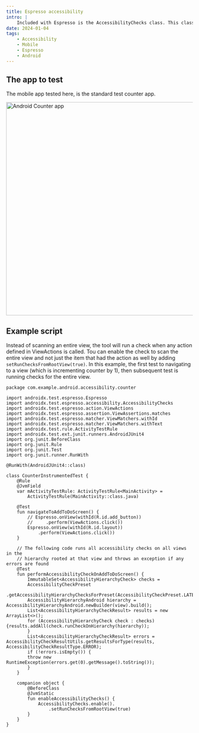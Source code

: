 ```yaml
---
title: Espresso accessibility
intro: |
    Included with Espresso is the AccessibilityChecks class. This class uses the Accessibility Test Framework that is used throughout all of Android products.
date: 2024-01-04
tags:
    - Accessibility
    - Mobile
    - Espresso
    - Android
---
```


## The app to test

The mobile app tested here, is the standard test counter app.

<picture>
    <img src="/assets/img/counter-app.png" alt="Android Counter app" width="576" decoding="async" />
</picture>

## Example script

Instead of scanning an entire view, the tool will run a check when any action defined in ViewActions is called. Tou can enable the check to scan the entire view and not just the item that had the action as well by adding `setRunChecksFromRootView(true)`. In this example, the first test to navigating to a view (which is incrementing counter by 1), then subsequent test is running checks for the entire view.

```
package com.example.android.accessibility.counter

import androidx.test.espresso.Espresso
import androidx.test.espresso.accessibility.AccessibilityChecks
import androidx.test.espresso.action.ViewActions
import androidx.test.espresso.assertion.ViewAssertions.matches
import androidx.test.espresso.matcher.ViewMatchers.withId
import androidx.test.espresso.matcher.ViewMatchers.withText
import androidx.test.rule.ActivityTestRule
import androidx.test.ext.junit.runners.AndroidJUnit4
import org.junit.BeforeClass
import org.junit.Rule
import org.junit.Test
import org.junit.runner.RunWith

@RunWith(AndroidJUnit4::class)

class CounterInstrumentedTest {
    @Rule
    @JvmField
    var mActivityTestRule: ActivityTestRule<MainActivity> =
        ActivityTestRule(MainActivity::class.java)

    @Test
    fun navigateToAddToDoScreen() {
        // Espresso.onView(withId(R.id.add_button))
        //     .perform(ViewActions.click())
        Espresso.onView(withId(R.id.layout))
            .perform(ViewActions.click())
    }

    // The following code runs all accessibility checks on all views in the 
    // hierarchy rooted at that view and throws an exception if any errors are found
    @Test
    fun performAccessibilityCheckOnAddToDoScreen() {
        ImmutableSet<AccessibilityHierarchyCheck> checks =
        AccessibilityCheckPreset
            .getAccessibilityHierarchyChecksForPreset(AccessibilityCheckPreset.LATEST);
        AccessibilityHierarchyAndroid hierarchy = AccessibilityHierarchyAndroid.newBuilder(view).build();
        List<AccessibilityHierarchyCheckResult> results = new ArrayList<>();
        for (AccessibilityHierarchyCheck check : checks) {results.addAll(check.runCheckOnHierarchy(hierarchy));
        }
        List<AccessibilityHierarchyCheckResult> errors = AccessibilityCheckResultUtils.getResultsForType(results, AccessibilityCheckResultType.ERROR);
        if (!errors.isEmpty()) {
        throw new RuntimeException(errors.get(0).getMessage().toString());
        }
    }

    companion object {
        @BeforeClass
        @JvmStatic
        fun enableAccessibilityChecks() {
            AccessibilityChecks.enable().
                .setRunChecksFromRootView(true)
        }
    }
}
```